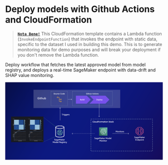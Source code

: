 # Deploy models with Github Actions and CloudFormation

> **[`Nota Bene!`](./template.yml)**
> This CloudFormation template contains a Lambda function (`InvokeEndpointFunction`) that invokes the endpoint with static data, specific to the dataset I used in building this demo. This is to generate monitoring data for demo purposes and will break your deployment if you don't remove the Lambda function.

Deploy workflow that fetches the latest approved model from model registry, and deploys a real-time SageMaker endpoint with data-drift and SHAP value monitoring.

![Overview of solution](../assets/deploy-overview.png "Solution overview")
